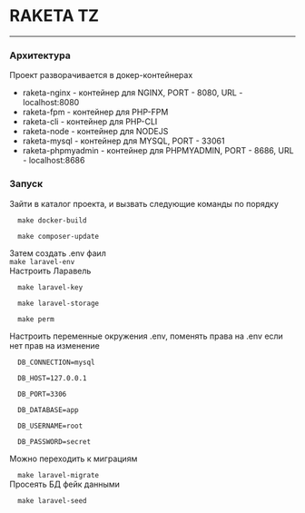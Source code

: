 <h1>RAKETA TZ</h1>
<hr>
<h3>Архитектура</h3>
<div>Проект разворачивается в докер-контейнерах</div>
<ul>
  <li>raketa-nginx - контейнер для NGINX, PORT - 8080, URL - localhost:8080</li>
  <li>raketa-fpm - контейнер для PHP-FPM</li>
  <li>raketa-cli - контейнер для PHP-CLI</li>
  <li>raketa-node - контейнер для NODEJS</li>
  <li>raketa-mysql - контейнер для MYSQL, PORT - 33061</li>
  <li>raketa-phpmyadmin - контейнер для PHPMYADMIN, PORT - 8686, URL - localhost:8686</li>
</ul>

<h3>Запуск</h3>
<div>
  Зайти в каталог проекта, и вызвать следующие команды по порядку
</div>
<code>
  make docker-build<br>
  make composer-update<br>
</code>
<div>Затем создать .env фаил</div>
<code>make laravel-env</code>
<div>Настроить Ларавель</div>
<code>
  make laravel-key <br>
  make laravel-storage<br>
  make perm<br>
</code>
<div>Настроить переменные окружения .env, поменять права на .env  если нет прав на изменение</div>
<code>
  DB_CONNECTION=mysql<br>
  DB_HOST=127.0.0.1<br>
  DB_PORT=3306<br>
  DB_DATABASE=app<br>
  DB_USERNAME=root<br>
  DB_PASSWORD=secret<br>
</code>

<div>Можно переходить к миграциям</div>
<code>
  make laravel-migrate
</code>

<div>Просеять БД фейк данными</div>
<code>
  make laravel-seed
</code>
